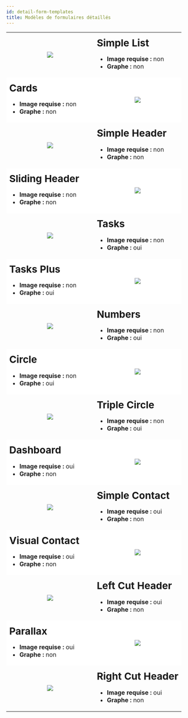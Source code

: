 ```yaml
---
id: detail-form-templates
title: Modèles de formulaires détaillés
---
```


<div style="height: auto;">
<table>
<col width="50%">
<col width="50%">
<tr>
      <td style="height: auto; vertical-align: middle;text-align: center; border-color: #FFFFFF">
        <img style="max-height: 750px" src="../assets/en/templates/Simple-List-Detail-form.gif" />
      </td>
      
  <td style="height: auto; vertical-align: middle;border-color: #FFFFFF">
        <h1 style="margin-top: 10px; font-size:26px">
          Simple List
        </h1>
        
 <ul style="font-size:16px">
          <li>
            <strong>Image requise :</strong> non
          </li>
          <li>
            <strong>Graphe :</strong> non
          </li>
        </ul>
      </td>
    </tr>
    
   <tr>
      <td style="height: auto; vertical-align: middle;border-color: #FFFFFF;background-color: #FFFFFF">
        <h1 style="margin-top: 10px; font-size:26px">
          Cards
        </h1>
        
   <ul style="font-size:16px">
          <li>
            <strong>Image requise :</strong> non
          </li>
          <li>
            <strong>Graphe :</strong> non
          </li>
        </ul>
      </td>
      
   <td style="height: auto; vertical-align: middle;text-align: center; border-color: #FFFFFF;background-color: #FFFFFF">
        <img style="max-height: 750px" src="../assets/en/templates/Cards-Detail-form.gif" />
      </td>
    </tr>
    
   <tr>
      <td style="height: auto; vertical-align: middle;text-align: center; border-color: #FFFFFF">
        <img style="max-height: 750px" src="../assets/en/templates/Simple-Header-Detail-form.gif" />
      </td>
      
   <td style="height: auto; vertical-align: middle;border-color: #FFFFFF">
        <h1 style="margin-top: 10px; font-size:26px">
          Simple Header
        </h1>
        
   <ul style="font-size:16px">
          <li>
            <strong>Image requise :</strong> non
          </li>
          <li>
            <strong>Graphe :</strong> non
          </li>
        </ul>
      </td>
    </tr>
    
  <tr>
      <td style="height: auto; vertical-align: middle;border-color: #FFFFFF;background-color: #FFFFFF">
        <h1 style="margin-top: 10px; font-size:26px">
          Sliding Header
        </h1>
        
   <ul style="font-size:16px">
          <li>
            <strong>Image requise :</strong> non
          </li>
          <li>
            <strong>Graphe :</strong> non
          </li>
        </ul>
      </td>
      
   <td style="height: auto; vertical-align: middle;text-align: center; border-color: #FFFFFF;background-color: #FFFFFF">
        <img style="max-height: 750px" src="../assets/en/templates/Sliding-Header-Detail-form.gif" />
      </td>
    </tr>
    
   <tr>
      <td style="height: auto; vertical-align: middle;text-align: center; border-color: #FFFFFF">
        <img style="max-height: 750px" src="../assets/en/templates/Tasks-Detail-form.gif" />
      </td>
      
  <td style="height: auto; vertical-align: middle;border-color: #FFFFFF">
        <h1 style="margin-top: 10px; font-size:26px">
          Tasks
        </h1>
        
   <ul style="font-size:16px">
          <li>
            <strong>Image requise :</strong> non
          </li>
          <li>
            <strong>Graphe :</strong> oui
          </li>
        </ul>
      </td>
    </tr>
    
  <tr>
      <td style="height: auto; vertical-align: middle;border-color: #FFFFFF;background-color: #FFFFFF">
        <h1 style="margin-top: 10px; font-size:26px">
          Tasks Plus
        </h1>
        
   <ul style="font-size:16px">
          <li>
            <strong>Image requise :</strong> non
          </li>
          <li>
            <strong>Graphe :</strong> oui
          </li>
        </ul>
      </td>
      
   <td style="height: auto; vertical-align: middle;text-align: center; border-color: #FFFFFF;background-color: #FFFFFF">
        <img style="max-height: 750px" src="../assets/en/templates/Tasks-Plus-Detail-form.gif" />
      </td>
    </tr>
    
   <tr>
      <td style="height: auto; vertical-align: middle;text-align: center; border-color: #FFFFFF">
        <img style="max-height: 750px" src="../assets/en/templates/Numbers-Detail-form.gif" />
      </td>
      
   <td style="height: auto; vertical-align: middle;border-color: #FFFFFF">
        <h1 style="margin-top: 10px; font-size:26px">
          Numbers
        </h1>
        
   <ul style="font-size:16px">
          <li>
            <strong>Image requise :</strong> non
          </li>
          <li>
            <strong>Graphe :</strong> oui
          </li>
        </ul>
      </td>
    </tr>
    
   <tr>
      <td style="height: auto; vertical-align: middle;border-color: #FFFFFF;background-color: #FFFFFF">
        <h1 style="margin-top: 10px; font-size:26px">
          Circle
        </h1>
        
   <ul style="font-size:16px">
          <li>
            <strong>Image requise :</strong> non
          </li>
          <li>
            <strong>Graphe :</strong> oui
          </li>
        </ul>
      </td>
      
   <td style="height: auto; vertical-align: middle;text-align: center; border-color: #FFFFFF;background-color: #FFFFFF">
        <img style="max-height: 750px" src="../assets/en/templates/Circle-Detail-form.gif" />
      </td>
    </tr>
    
  <tr>
      <td style="height: auto; vertical-align: middle;text-align: center; border-color: #FFFFFF">
        <img style="max-height: 750px" src="../assets/en/templates/Triple-Circle-Detail-form.gif" />
      </td>
      
   <td style="height: auto; vertical-align: middle;border-color: #FFFFFF">
        <h1 style="margin-top: 10px; font-size:26px">
          Triple Circle
        </h1>
        
   <ul style="font-size:16px">
          <li>
            <strong>Image requise :</strong> non
          </li>
          <li>
            <strong>Graphe :</strong> oui
          </li>
        </ul>
      </td>
    </tr>
    
   <tr>
      <td style="height: auto; vertical-align: middle;border-color: #FFFFFF;background-color: #FFFFFF">
        <h1 style="margin-top: 10px; font-size:26px">
          Dashboard
        </h1>
        
   <ul style="font-size:16px">
          <li>
            <strong>Image requise :</strong> oui
          </li>
          <li>
            <strong>Graphe :</strong> non
          </li>
        </ul>
      </td>
      
  <td style="height: auto; vertical-align: middle;text-align: center; border-color: #FFFFFF;background-color: #FFFFFF">
        <img style="max-height: 750px" src="../assets/en/templates/Dashboard-Detail-form.gif" />
      </td>
    </tr>
    
   <tr>
      <td style="height: auto; vertical-align: middle;text-align: center; border-color: #FFFFFF">
        <img style="max-height: 750px" src="../assets/en/templates/Simple-Contact-Detail-form.gif" />
      </td>
      
   <td style="height: auto; vertical-align: middle;border-color: #FFFFFF">
        <h1 style="margin-top: 10px; font-size:26px">
          Simple Contact
        </h1>
        
   <ul style="font-size:16px">
          <li>
            <strong>Image requise :</strong> oui
          </li>
          <li>
            <strong>Graphe :</strong> non
          </li>
        </ul>
      </td>
    </tr>
    
   <tr>
      <td style="height: auto; vertical-align: middle;border-color: #FFFFFF;background-color: #FFFFFF">
        <h1 style="margin-top: 10px; font-size:26px">
          Visual Contact
        </h1>
        
   <ul style="font-size:16px">
          <li>
            <strong>Image requise :</strong> oui
          </li>
          <li>
            <strong>Graphe :</strong> non
          </li>
        </ul>
      </td>
      
   <td style="height: auto; vertical-align: middle;text-align: center; border-color: #FFFFFF;background-color: #FFFFFF">
        <img style="max-height: 750px" src="../assets/en/templates/Visual-Contact-Detail-form.gif" />
      </td>
    </tr>
    
   <tr>
      <td style="height: auto; vertical-align: middle;text-align: center; border-color: #FFFFFF">
        <img style="max-height: 750px" src="../assets/en/templates/Left-Cut-Header-Detail-form.gif" />
      </td>
      
   <td style="height: auto; vertical-align: middle;border-color: #FFFFFF">
        <h1 style="margin-top: 10px; font-size:26px">
          Left Cut Header
        </h1>
        
   <ul style="font-size:16px">
          <li>
            <strong>Image requise :</strong> oui
          </li>
          <li>
            <strong>Graphe :</strong> non
          </li>
        </ul>
      </td>
    </tr>
    
  <tr>
      <td style="height: auto; vertical-align: middle;border-color: #FFFFFF;background-color: #FFFFFF">
        <h1 style="margin-top: 10px; font-size:26px">
          Parallax
        </h1>
        
   <ul style="font-size:16px">
          <li>
            <strong>Image requise :</strong> oui
          </li>
          <li>
            <strong>Graphe :</strong> non
          </li>
        </ul>
      </td>
      
   <td style="height: auto; vertical-align: middle;text-align: center; border-color: #FFFFFF;background-color: #FFFFFF">
        <img style="max-height: 750px" src="../assets/en/templates/Parallax-Detail-form.gif" />
      </td>
    </tr>
    
   <tr>
      <td style="height: auto; vertical-align: middle;text-align: center; border-color: #FFFFFF">
        <img style="max-height: 750px" src="../assets/en/templates/Right-Cut-Header-Detail-form.gif" />
      </td>
      
   <td style="height: auto; vertical-align: middle;border-color: #FFFFFF">
        <h1 style="margin-top: 10px; font-size:26px">
          Right Cut Header
        </h1>
        
   <ul style="font-size:16px">
          <li>
            <strong>Image requise :</strong> oui
          </li>
          <li>
            <strong>Graphe :</strong> non
          </li>
        </ul>
      </td>
    </tr>
  </table>
</div>
